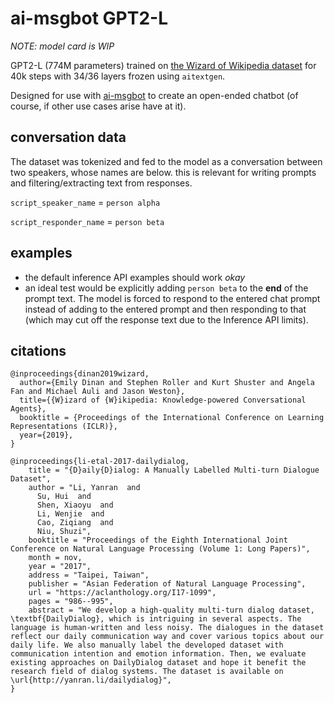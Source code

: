 # ai-msgbot GPT2-L

_NOTE: model card is WIP_

GPT2-L (774M parameters) trained on [the Wizard of Wikipedia dataset](https://parl.ai/projects/wizard_of_wikipedia/) for 40k steps with 34/36 layers frozen using `aitextgen`. 


Designed for use with [ai-msgbot](https://github.com/pszemraj/ai-msgbot) to create an open-ended chatbot (of course, if other use cases arise have at it).


## conversation data

The dataset was tokenized and fed to the model as a conversation between two speakers, whose names are below. this is relevant for writing prompts and filtering/extracting text from responses.

`script_speaker_name` = `person alpha`

`script_responder_name` = `person beta`


## examples

- the default inference API examples should work _okay_
- an ideal test would be explicitly adding `person beta` to the **end** of the prompt text. The model is forced to respond to the entered chat prompt instead of adding to the entered prompt and then responding to that (which may cut off the response text due to the Inference API limits).

## citations 
```
@inproceedings{dinan2019wizard,
  author={Emily Dinan and Stephen Roller and Kurt Shuster and Angela Fan and Michael Auli and Jason Weston},
  title={{W}izard of {W}ikipedia: Knowledge-powered Conversational Agents},
  booktitle = {Proceedings of the International Conference on Learning Representations (ICLR)},
  year={2019},
}

@inproceedings{li-etal-2017-dailydialog,
    title = "{D}aily{D}ialog: A Manually Labelled Multi-turn Dialogue Dataset",
    author = "Li, Yanran  and
      Su, Hui  and
      Shen, Xiaoyu  and
      Li, Wenjie  and
      Cao, Ziqiang  and
      Niu, Shuzi",
    booktitle = "Proceedings of the Eighth International Joint Conference on Natural Language Processing (Volume 1: Long Papers)",
    month = nov,
    year = "2017",
    address = "Taipei, Taiwan",
    publisher = "Asian Federation of Natural Language Processing",
    url = "https://aclanthology.org/I17-1099",
    pages = "986--995",
    abstract = "We develop a high-quality multi-turn dialog dataset, \textbf{DailyDialog}, which is intriguing in several aspects. The language is human-written and less noisy. The dialogues in the dataset reflect our daily communication way and cover various topics about our daily life. We also manually label the developed dataset with communication intention and emotion information. Then, we evaluate existing approaches on DailyDialog dataset and hope it benefit the research field of dialog systems. The dataset is available on \url{http://yanran.li/dailydialog}",
}
```